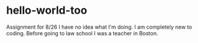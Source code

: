 # hello-world-too

 Assignment for 8/26
I have no idea what I'm doing. I am completely new to coding. Before going to law school I was a teacher in Boston.
